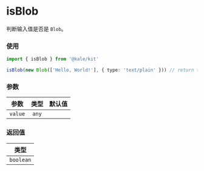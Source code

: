 # isBlob

判断输入值是否是 `Blob`。

### 使用

```ts
import { isBlob } from '@kale/kit'

isBlob(new Blob(['Hello, World!'], { type: 'text/plain' })) // return true
```

### 参数

| 参数    | 类型  | 默认值 |
| ------- | :---: | -----: |
| `value` | `any` |        |

### 返回值

|   类型    |
| :-------: |
| `boolean` |
